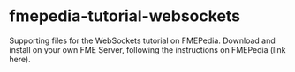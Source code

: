 fmepedia-tutorial-websockets
============================

Supporting files for the WebSockets tutorial on FMEPedia. Download and install
on your own FME Server, following the instructions on FMEPedia (link here).
